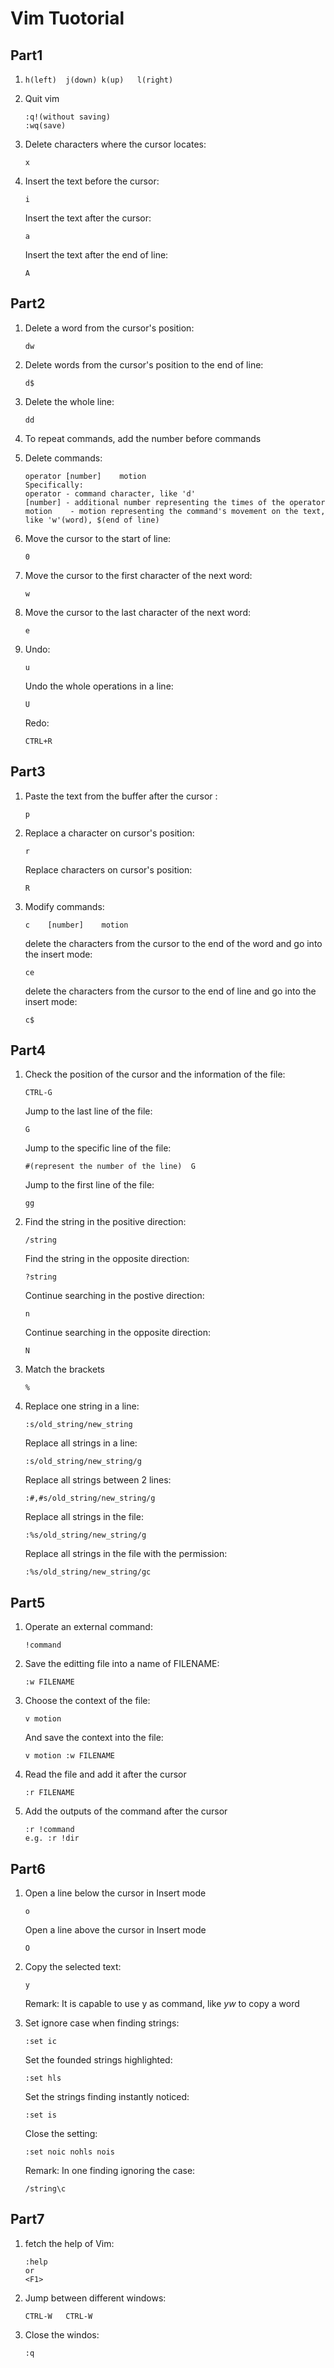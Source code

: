 # Vim Tuotorial

## Part1

1. ```
   h(left)	j(down)	k(up)	l(right)
   ```

2. Quit vim

   ```
   :q!(without saving)
   :wq(save)
   ```

3. Delete characters where the cursor locates: 

   ```
   x
   ```

4. Insert the text before the cursor:

   ```
   i
   ```

   Insert the text after the cursor:

   ```
   a
   ```

   Insert the text after the end of line:

   ```
   A
   ```

## Part2

1. Delete a word from the cursor's position: 

   ```
   dw
   ```

2. Delete words from the cursor's position to the end of line: 

   ```
   d$
   ```

3. Delete the whole line: 

   ```
   dd
   ```

4. To repeat commands, add the number before commands

5. Delete commands:

   ```
   operator	[number]	motion
   Specifically:
   operator - command character, like 'd'
   [number] - additional number representing the times of the operator
   motion 	 - motion representing the command's movement on the text, like 'w'(word), $(end of line)
   
   ```

6. Move the cursor to the start of line: 

   ```
   0
   ```

7. Move the cursor to the first character of the next word:

   ```
   w
   ```

8. Move the cursor to the last character of the next word:

   ```
   e
   ```

9. Undo: 

   ```
   u
   ```

   Undo the whole operations in a line: 

   ```
   U
   ```

   Redo: 

   ```
   CTRL+R
   ```

## Part3

1. Paste the text from the buffer after the cursor : 

   ```
   p
   ```

2. Replace a character on cursor's position: 

   ```
   r
   ```

   Replace characters on cursor's position: 

   ```
   R
   ```

3. Modify commands:

   ```
   c	[number]	motion
   ```

   delete the characters from the cursor to the end of the word and go into the insert mode: 

   ```
   ce
   ```

   delete the characters from the cursor to the end of line and go into the insert mode: 

   ```
   c$
   ```

## Part4

1. Check the position of the cursor and the information of the file:  

   ```
   CTRL-G
   ```

   Jump to the last line of the file:

   ```
   G
   ```

   Jump to the specific line of the file:

   ```
   #(represent the number of the line)	G
   ```

   Jump to the first line of the file:

   ```
   gg
   ```

2. Find the string in the positive direction:

   ```
   /string
   ```

   Find the string in the opposite direction:

   ```
   ?string
   ```

   Continue searching in the postive direction:

   ```
   n
   ```

   Continue searching in the opposite direction:

   ```
   N
   ```

3. Match the brackets

   ```
   %
   ```

4. Replace one string in a line:

   ```
   :s/old_string/new_string
   ```

   Replace all strings in a line:

   ```
   :s/old_string/new_string/g
   ```

   Replace all strings between 2 lines:

   ```
   :#,#s/old_string/new_string/g
   ```

   Replace all strings in the file:

   ```
   :%s/old_string/new_string/g
   ```

   Replace all strings in the file with the permission:

   ```
   :%s/old_string/new_string/gc
   ```

## Part5

1. Operate an external command:

   ```
   !command
   ```

2. Save the editting file into a name of FILENAME:

   ```
   :w FILENAME
   ```

3. Choose the context of the file:

   ```
   v motion
   ```

   And save the context into the file:

   ```
   v motion :w FILENAME
   ```

4. Read the file and add it after the cursor

   ```
   :r FILENAME
   ```

5. Add the outputs of the command after the cursor

   ```
   :r !command
   e.g. :r !dir
   ```

## Part6

1. Open a line below the cursor in Insert mode

   ```
   o
   ```

   Open a line above the cursor in Insert mode

   ```
   O
   ```

2. Copy the selected text:

   ```
   y
   ```

   Remark: It is capable to use y as command, like $yw$ to copy a word

3. Set ignore case when finding strings:

   ```
   :set ic
   ```

   Set the founded strings highlighted:

   ```
   :set hls
   ```

   Set the strings finding instantly noticed:

   ```
   :set is
   ```

   Close the setting:

   ```
   :set noic nohls nois
   ```

   Remark: In one finding ignoring the case:

   ```
   /string\c
   ```

## Part7

1. fetch the help of Vim:

   ```
   :help
   or
   <F1>
   ```

2. Jump between different windows:

   ```
   CTRL-W	CTRL-W
   ```

3. Close the windos:

   ```
   :q
   ```

   